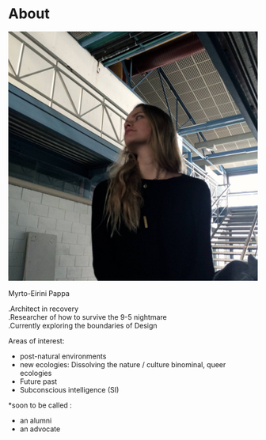 # About

![](arch_uth.jpg)

Myrto-Eirini Pappa

.Architect in recovery  
.Researcher of how to survive the 9-5 nightmare  
.Currently exploring the boundaries of Design  

Areas of interest:  
- post-natural environments  
- new ecologies: Dissolving the nature / culture binominal, queer ecologies  
- Future past  
- Subconscious intelligence (SI)  

*soon to be called :  
- an alumni  
- an advocate
